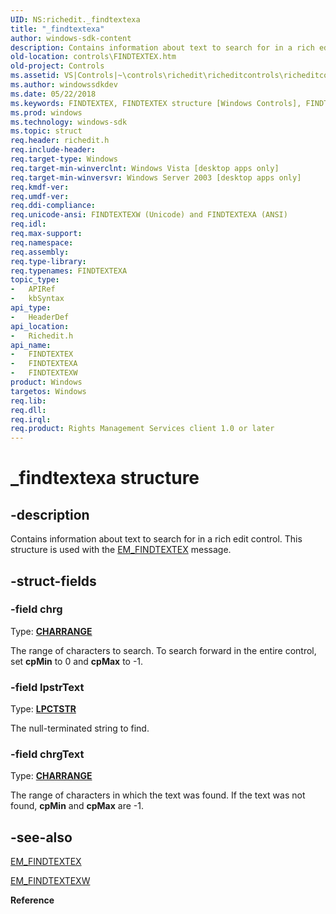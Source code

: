 ```yaml
---
UID: NS:richedit._findtextexa
title: "_findtextexa"
author: windows-sdk-content
description: Contains information about text to search for in a rich edit control. This structure is used with the EM_FINDTEXTEX message.
old-location: controls\FINDTEXTEX.htm
old-project: Controls
ms.assetid: VS|Controls|~\controls\richedit\richeditcontrols\richeditcontrolreference\richeditstructures\findtextex.htm
ms.author: windowssdkdev
ms.date: 05/22/2018
ms.keywords: FINDTEXTEX, FINDTEXTEX structure [Windows Controls], FINDTEXTEXA, FINDTEXTEXW, _findtextexa, _win32_FINDTEXTEX_str, _win32_FINDTEXTEX_str_cpp, controls.FINDTEXTEX, controls._win32_FINDTEXTEX_str, richedit/FINDTEXTEX, richedit/FINDTEXTEXA, richedit/FINDTEXTEXW
ms.prod: windows
ms.technology: windows-sdk
ms.topic: struct
req.header: richedit.h
req.include-header: 
req.target-type: Windows
req.target-min-winverclnt: Windows Vista [desktop apps only]
req.target-min-winversvr: Windows Server 2003 [desktop apps only]
req.kmdf-ver: 
req.umdf-ver: 
req.ddi-compliance: 
req.unicode-ansi: FINDTEXTEXW (Unicode) and FINDTEXTEXA (ANSI)
req.idl: 
req.max-support: 
req.namespace: 
req.assembly: 
req.type-library: 
req.typenames: FINDTEXTEXA
topic_type:
-	APIRef
-	kbSyntax
api_type:
-	HeaderDef
api_location:
-	Richedit.h
api_name:
-	FINDTEXTEX
-	FINDTEXTEXA
-	FINDTEXTEXW
product: Windows
targetos: Windows
req.lib: 
req.dll: 
req.irql: 
req.product: Rights Management Services client 1.0 or later
---
```


# _findtextexa structure


## -description


Contains information about text to search for in a rich edit control. This structure is used with the <a href="https://msdn.microsoft.com/f1bf925b-2776-40b8-9d05-8484daf8d989">EM_FINDTEXTEX</a> message.


## -struct-fields




### -field chrg

Type: <b><a href="https://msdn.microsoft.com/144aadcb-92c9-408b-b2ae-a0a4e12c4759">CHARRANGE</a></b>

The range of characters to search. To search forward in the entire control, set <b>cpMin</b> to 0 and <b>cpMax</b> to -1. 


### -field lpstrText

Type: <b><a href="https://msdn.microsoft.com/4553cafc-450e-4493-a4d4-cb6e2f274d46">LPCTSTR</a></b>

The null-terminated string to find. 


### -field chrgText

Type: <b><a href="https://msdn.microsoft.com/144aadcb-92c9-408b-b2ae-a0a4e12c4759">CHARRANGE</a></b>

The range of characters in which the text was found. If the text was not found, <b>cpMin</b> and <b>cpMax</b> are -1.


## -see-also




<a href="https://msdn.microsoft.com/f1bf925b-2776-40b8-9d05-8484daf8d989">EM_FINDTEXTEX</a>



<a href="https://msdn.microsoft.com/7b90ef06-0395-430e-8b5d-b392481a5f70">EM_FINDTEXTEXW</a>



<b>Reference</b>
 

 

